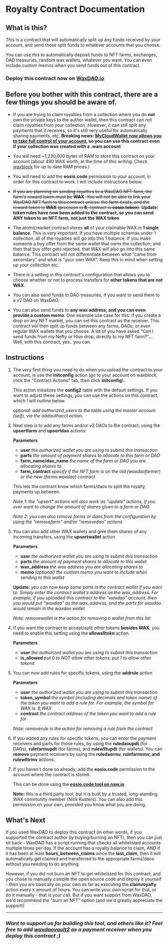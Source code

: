 # Royalty Contract Documentation

## What is this?

This is a contract that will automatically split up any funds received by your account, and send those split funds to whatever accounts that you choose. 

You can use this to automatically deposit funds to NFT farms, exchanges, DAO treasuries, random wax wallets, whatever you want. You can even include custom memos when you send funds out of this contract.

### Deploy this contract now on [WaxDAO.io](https://waxdao.io/royalty-contract)

## Before you bother with this contract, there are a few things you should be aware of.

- If you are trying to claim royalties from a collection where you do **not** own the private keys to the author wallet, then this contract can not claim royalties from your collection. However, it can still split any payments that it receives, so it's still very useful for automatically sharing payments, etc. **Breaking news: [MyCloudWallet now allows you to take full control of your account](https://wax-io.medium.com/unleash-the-power-of-flexibility-and-ownership-with-my-cloud-wallets-new-features-1275abdc1126), so you can use this contract even if your collection was created with a .wam account**

- You will need ~1,230,000 bytes of RAM to store this contract on your account (about 490 WAX worth, at the time of this writing. Check [waxblock](https://waxblock.io/wallet/ram) for up to date RAM prices.)

- You will need to add the **eosio.code** permission to your account, in order for this contract to work. I will include instructions below.

- ~~If you are planning on sending royalties to a WaxDAO NFT farm, the farm's reward token must be **WAX**. You will not be able to link your WaxDAO NFT farm to this contract unless: the farm exists, and the reward token is **WAX** (precision is **8**, contract is **eosio.token**).~~ **Update: token rules have now been added to the contract, so you can send ANY token to an NFT farm, not just the WAX token**

- The atomicmarket contract stores **all** of your claimable WAX in **1 single balance**. This is very important. If you have multiple schemas under 1 collection, all of the royalties will go into this 1 balance. If you make someone a buy offer from the same wallet that owns the collection; and then that buy offer gets rejected, that WAX will also go into this same balance. This contract will not differentiate between what "came from secondary" and what is "your own WAX". Keep this in mind when setting up your collection etc.

- There is a setting in this contract's configuration that allows you to choose whether or not to process transfers for **other tokens that are not WAX**.

- You can also send funds to DAO treasuries, if you want to send them to a v2 DAO on WaxDAO.

- You can also send funds to **any wax address, and you can even provide a custom memo**. One example use case for this: if you create a drop on any NFT market, you can set this contract as the receiver. This contract will then split up funds between any farms, DAOs, or even regular WAX wallets that you choose. A lot of you have asked "Can I send funds from my Nefty or Hive drop, directly to my NFT farm?"... Well, with this contract, yes.. you can. 

## Instructions


1. The very first thing you need to do when you upload the contract to your account, is use the **initconfig** action (go to your account on waxblock, click the "Contract Actions" tab, then click **initconfig**). 

	This action initializes the **config2** table with the default settings. If you want to adjust these settings, you can use the actions on this contract, which I will outline below.

	*optional: add authorized_users to the table using the master account (self), via the addauthacct action.*

2. Next step is to add any farms and/or v2 DAOs to the contract, using the **upsertfarm** and **upsertdao** actions:

	**Parameters**
	- **user** *the authorized wallet you are using to submit this transaction*
	- **parts** *the amount of payment shares to allocate to this farm or DAO*
	- **farm_name/dao_name** *the name of the farm or DAO you are allocating shares to*
	- **farm_contract** *specify if the NFT farm is on the old (waxdaofarmer) or the new (farms.waxdao) contract*

	This lets the contract know which farms/daos to split the royalty payments up between.

	*Note 1: the "upsert" actions will also work as "update" actions, if you ever want to change the amount of shares given to a farm or DAO*

	*Note 2: you can also remove farms or daos from the configuration by using the "removefarm" and/or "removedao" actions*

3. You can also add other WAX wallets and give them shares of any incoming transfers, using the **upsertwallet** action

	**Parameters**
	- **user** *the authorized wallet you are using to submit this transaction*
	- **parts** *the amount of payment shares to allocate to this wallet*
	- **wax_address** *the wax address you are allocating shares to*
	- **memo** *(optional) the custom memo you want to include when sending to this wallet*

	**Update:** *you can now keep some parts in the contract wallet if you want to. Simply enter the contract wallet's address as the wax_address. For example, if you uploaded this contract to the "waxdao" account, then you would put "waxdao" as the wax_address, and the parts for waxdao would remain in the waxdao wallet*

	*Note: removewallet is the action for removing a wallet from this list*

4. If you want the contract to accept/split other tokens **besides WAX**, you need to enable this setting using the **allowalltokn** action.
	
	**Parameters**
	- **user** *the authorized wallet you are using to submit this transaction*
	- **is_allowed** *put 0 to NOT allow other tokens; put 1 to allow other tokens*

5. You can now add rules for specific tokens, using the **addrule** action

	**Parameters**
	- **user** *the authorized wallet you are using to submit this transaction*
	- **token_symbol** *the symbol (including decimals and token name) of the token you want to add a rule for. For example, the symbol for WAX is: 8,WAX*
	- **contract** *the contract address of the token you want to add a rule for*

	*Note: removerule is the action for removing a rule from the contract*

6. If you added any rules for specific tokens, you can enter the payment receivers and parts for those rules, by using the **ruledaoupdt** (for DAOs), **rulefarmupdt** (for farms), and **rulewlltupdt** (for wallets). You can **remove** payment receivers by using the **ruledaormv, rulefarmrmv, and rulewlltrmv** actions.

7. If you haven't done so already, add the **eosio.code** permission to the account where the contract is stored.

	This can be done using the **[eosio.code tool on naw.io](https://wax-tools.naw.io/#show-tab=code-tab)**

	**Note:** this is a third party tool, but it is built by a trusted, long-standing WAX community member (Nick Kusters). You can also add this permission on your own, provided you know what you are doing.


## What's Next

If you used WaxDAO to deploy this contract (in other words, if you supported the contract author by buying/burning an NFT), then you can just sit back - WaxDAO has a script running that checks all whitelisted accounts multiple times per day. If the account has a royalty balance to claim, AND if it has been at least **hours_between_claims** since the **last_claim**, then it will automatically get claimed and transferred to the appropriate farms/daos without you needing to do anything.

However, if you did not burn an NFT to get whitelisted for this contract, and you chose to manually compile the open source code and deploy it yourself - then you are basically on your own as far as executing the **claimroyalty** action every x amount of hours. You can write your own script for that, or do it manually - that is your call. But if you want support from WaxDAO, we'd recommend the "burn an NFT" option (and we'd greatly appreciate the support!)

---

### *Want to support us for building this tool, and others like it? Feel free to add [waxdaovault2](https://waxblock.io/account/waxdaovault2) as a payment receiver when you deploy this contract ;)*
